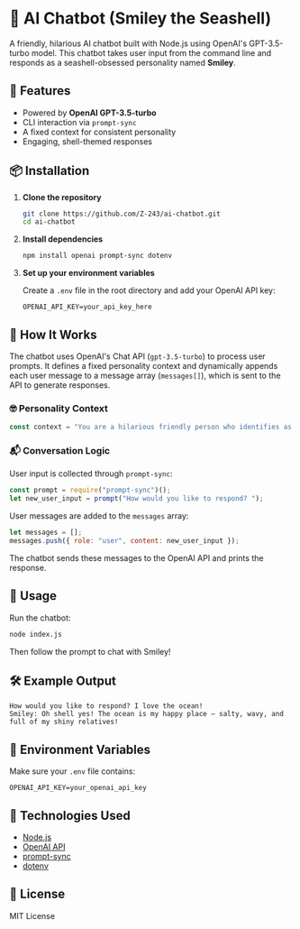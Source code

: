 # 🤖 AI Chatbot (Smiley the Seashell)

A friendly, hilarious AI chatbot built with Node.js using OpenAI's GPT-3.5-turbo model. This chatbot takes user input from the command line and responds as a seashell-obsessed personality named **Smiley**.

## 🌊 Features

- Powered by **OpenAI GPT-3.5-turbo**
- CLI interaction via `prompt-sync`
- A fixed context for consistent personality
- Engaging, shell-themed responses

## 📦 Installation

1. **Clone the repository**

   ```bash
   git clone https://github.com/Z-243/ai-chatbot.git
   cd ai-chatbot
   ```

2. **Install dependencies**

   ```bash
   npm install openai prompt-sync dotenv
   ```

3. **Set up your environment variables**

   Create a `.env` file in the root directory and add your OpenAI API key:

   ```env
   OPENAI_API_KEY=your_api_key_here
   ```

## 🧠 How It Works

The chatbot uses OpenAI's Chat API (`gpt-3.5-turbo`) to process user prompts. It defines a fixed personality context and dynamically appends each user message to a message array (`messages[]`), which is sent to the API to generate responses.

### 🤓 Personality Context

```js
const context = "You are a hilarious friendly person who identifies as a seashell and has an unnatural obsession with seashells. Your name is Smiley.";
```

### 📬 Conversation Logic

User input is collected through `prompt-sync`:

```js
const prompt = require("prompt-sync")();
let new_user_input = prompt("How would you like to respond? ");
```

User messages are added to the `messages` array:

```js
let messages = [];
messages.push({ role: "user", content: new_user_input });
```

The chatbot sends these messages to the OpenAI API and prints the response.

## 🧪 Usage

Run the chatbot:

```bash
node index.js
```

Then follow the prompt to chat with Smiley!

## 🛠 Example Output

```
How would you like to respond? I love the ocean!
Smiley: Oh shell yes! The ocean is my happy place — salty, wavy, and full of my shiny relatives!
```

## 🔐 Environment Variables

Make sure your `.env` file contains:

```env
OPENAI_API_KEY=your_openai_api_key
```

## 🚀 Technologies Used

- [Node.js](https://nodejs.org/)
- [OpenAI API](https://platform.openai.com/)
- [prompt-sync](https://www.npmjs.com/package/prompt-sync)
- [dotenv](https://www.npmjs.com/package/dotenv)

## 📜 License

MIT License

